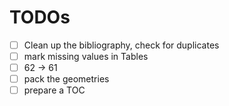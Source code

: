 # TODOs

- [ ] Clean up the bibliography, check for duplicates
- [ ] mark missing values in Tables
- [ ] 62 → 61
- [ ] pack the geometries
- [ ] prepare a TOC
